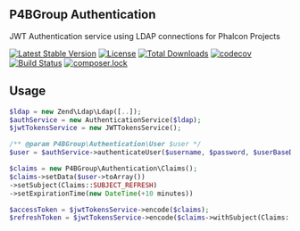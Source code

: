 P4BGroup Authentication
---

JWT Authentication service using LDAP connections for Phalcon Projects

[![Latest Stable Version](https://poser.pugx.org/p4bgroup/ldap-jwt-authentication/v/stable)](https://packagist.org/packages/p4bgroup/ldap-jwt-authentication) [![License](https://poser.pugx.org/p4bgroup/ldap-jwt-authentication/license)](https://packagist.org/packages/p4bgroup/ldap-jwt-authentication) [![Total Downloads](https://poser.pugx.org/p4bgroup/ldap-jwt-authentication/downloads)](https://packagist.org/packages/p4bgroup/ldap-jwt-authentication)  [![codecov](https://codecov.io/gh/P4BGroup/ldap-jwt-authentication/branch/master/graph/badge.svg)](https://codecov.io/gh/P4BGroup/ldap-jwt-authentication) [![Build Status](https://travis-ci.com/P4BGroup/ldap-jwt-authentication.svg?branch=master)](https://travis-ci.com/P4BGroup/ldap-jwt-authentication) [![composer.lock](https://poser.pugx.org/p4bgroup/ldap-jwt-authentication/composerlock)](https://packagist.org/packages/p4bgroup/ldap-jwt-authentication)

Usage
--- 

```php
$ldap = new Zend\Ldap\Ldap([..]);
$authService = new AuthenticationService($ldap);
$jwtTokensService = new JWTTokensService();

/** @param P4BGroup\Authentication\User $user */
$user = $authService->authenticateUser($username, $password, $userBaseDn);

$claims = new P4BGroup\Authentication\Claims();
$claims->setData($user->toArray())
->setSubject(Claims::SUBJECT_REFRESH)
->setExpirationTime(new DateTime(+10 minutes))

$accessToken = $jwtTokensService->encode($claims);
$refreshToken = $jwtTokensService->encode($claims->withSubject(Claims::SUBJECT_REFRESH)->withExpirationTime(new DateTime("+1 hour"));
```


